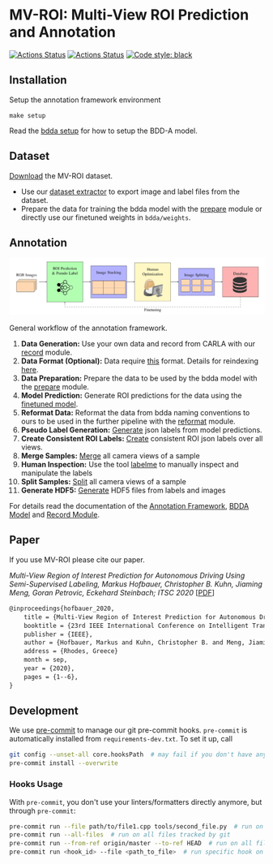 # MV-ROI: Multi-View ROI Prediction and Annotation

[![Actions Status](https://github.com/hofbi/mv-roi/workflows/CI/badge.svg)](https://github.com/hofbi/mv-roi)
[![Actions Status](https://github.com/hofbi/mv-roi/workflows/CodeQL/badge.svg)](https://github.com/hofbi/mv-roi)
[![Code style: black](https://img.shields.io/badge/code%20style-black-000000.svg)](https://github.com/psf/black)

## Installation

Setup the annotation framework environment

```shell
make setup
```

Read the [bdda setup](bdda#setup-the-vnvironment) for how to setup the BDD-A model.

## Dataset

[Download](https://mediatum.ub.tum.de/1548761) the MV-ROI dataset.

* Use our [dataset extractor](annotation#extract-data) to export image and label files from the dataset.
* Prepare the data for training the bdda model with the [prepare](bdda#prepare) module or directly use our finetuned weights in `bdda/weights`.

## Annotation

![MV-ROI](doc/pipeline.jpg "MV-ROI Annotation Pipeline")

General workflow of the annotation framework.

1. **Data Generation:** Use your own data and record from CARLA with our [record](record) module.
1. **Data Format (Optional):** Data require [this](annotation#naming-convention) format. Details for reindexing [here](annotation#reindex).
1. **Data Preparation:** Prepare the data to be used by the bdda model with the [prepare](bdda#prepare) module.
1. **Model Prediction:** Generate ROI predictions for the data using the [finetuned model](bdda#prediction).
1. **Reformat Data:** Reformat the data from bdda naming conventions to ours to be used in the further pipeline with the [reformat](bdda#reformat) module.
1. **Pseudo Label Generation:** [Generate](annotation#generate-pseudo-label) json labels from model predictions.
1. **Create Consistent ROI Labels:** [Create](annotation#create-roi-consistency) consistent ROI json labels over all views.
1. **Merge Samples:** [Merge](annotation#merge) all camera views of a sample
1. **Human Inspection:** Use the tool [labelme](https://github.com/wkentaro/labelme) to manually inspect and manipulate the labels
1. **Split Samples:** [Split](annotation#split) all camera views of a sample
1. **Generate HDF5:** [Generate](annotation#hdf5) HDF5 files from labels and images

For details read the documentation of the [Annotation Framework](annotation), [BDDA Model](bdda) and [Record Module](record).

## Paper

If you use MV-ROI please cite our paper.

*Multi-View Region of Interest Prediction for Autonomous Driving Using Semi-Supervised Labeling, Markus Hofbauer, Christopher B. Kuhn, Jiaming Meng, Goran Petrovic, Eckehard Steinbach; ITSC 2020* [[PDF](https://www.researchgate.net/publication/342171521_Multi-View_Region_of_Interest_Prediction_for_Autonomous_Driving_Using_Semi-Supervised_Labeling)]

```tex
@inproceedings{hofbauer_2020,
    title = {Multi-View Region of Interest Prediction for Autonomous Driving Using Semi-Supervised Labeling},
    booktitle = {23rd IEEE International Conference on Intelligent Transportation Systems (ITSC)},
    publisher = {IEEE},
    author = {Hofbauer, Markus and Kuhn, Christopher B. and Meng, Jiaming and Petrovic, Goran and Steinbach, Eckehard},
    address = {Rhodes, Greece}
    month = sep,
    year = {2020},
    pages = {1--6},
}
```

## Development

We use [pre-commit](https://pre-commit.com/) to manage our git pre-commit hooks.
`pre-commit` is automatically installed from `requirements-dev.txt`.
To set it up, call

```sh
git config --unset-all core.hooksPath  # may fail if you don't have any hooks set, but that's ok
pre-commit install --overwrite
```

### Hooks Usage

With `pre-commit`, you don't use your linters/formatters directly anymore, but through `pre-commit`:

```sh
pre-commit run --file path/to/file1.cpp tools/second_file.py  # run on specific file(s)
pre-commit run --all-files  # run on all files tracked by git
pre-commit run --from-ref origin/master --to-ref HEAD  # run on all files changed on current branch, compared to master
pre-commit run <hook_id> --file <path_to_file>  # run specific hook on specific file
```
